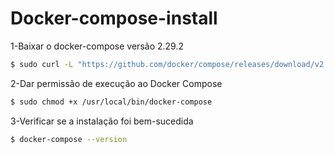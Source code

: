 # Docker-compose-install

1-Baixar o docker-compose versão 2.29.2
```bash
$ sudo curl -L "https://github.com/docker/compose/releases/download/v2.29.2/docker-compose-$(uname -s)-$(uname -m)" -o /usr/local/bin/docker-compose
```
2-Dar permissão de execução ao Docker Compose
```bash
$ sudo chmod +x /usr/local/bin/docker-compose
```
3-Verificar se a instalação foi bem-sucedida
```bash
$ docker-compose --version
```


